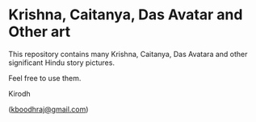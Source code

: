 # Krishna, Caitanya, Das Avatar and Other art

This repository contains many Krishna, Caitanya, Das Avatara and other significant Hindu story pictures.

Feel free to use them.

Kirodh

(kboodhraj@gmail.com)
